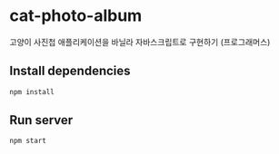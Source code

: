 # cat-photo-album

고양이 사진첩 애플리케이션을 바닐라 자바스크립트로 구현하기 (프로그래머스)

## Install dependencies

```bash
npm install
```

## Run server

```bash
npm start
```
